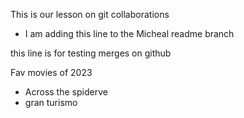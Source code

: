 This is our lesson on git collaborations

- I am adding this line to the Micheal readme branch

this line is for testing merges on github

Fav movies of 2023
- Across the spiderve
- gran turismo